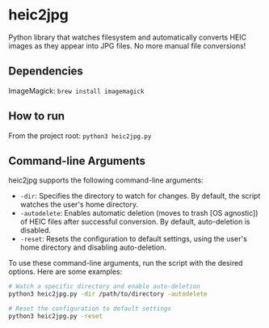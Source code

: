 # heic2jpg
Python library that watches filesystem and automatically converts HEIC images as they appear into JPG files. No more manual file conversions!

## Dependencies
ImageMagick: ```brew install imagemagick```

## How to run
From the project root: ```python3 heic2jpg.py```

## Command-line Arguments

heic2jpg supports the following command-line arguments:

- `-dir`: Specifies the directory to watch for changes. By default, the script watches the user's home directory.
- `-autodelete`: Enables automatic deletion (moves to trash [OS agnostic]) of HEIC files after successful conversion. By default, auto-deletion is disabled.
- `-reset`: Resets the configuration to default settings, using the user's home directory and disabling auto-deletion.

To use these command-line arguments, run the script with the desired options. Here are some examples:

```bash
# Watch a specific directory and enable auto-deletion
python3 heic2jpg.py -dir /path/to/directory -autodelete

# Reset the configuration to default settings
python3 heic2jpg.py -reset
